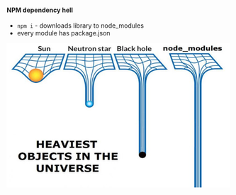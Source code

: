#### NPM dependency hell

* ``npm i`` - downloads library to node_modules
* every module has package.json 

![](img/black_hole-vs-node_modules.jpg)
